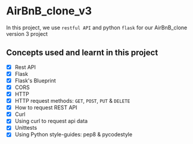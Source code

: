 # AirBnB_clone_v3

In this project, we use `restful API` and python `flask` for our AirBnB_clone version 3 project

## Concepts used and learnt in this project

- [x] Rest API
- [x] Flask
- [x] Flask's Blueprint
- [x] CORS
- [x] HTTP
- [x] HTTP request methods: `GET`, `POST`, `PUT` & `DELETE`
- [x] How to request REST API
- [x] Curl
- [x] Using curl to request api data
- [x] Unittests
- [x] Using Python style-guides: pep8 & pycodestyle
